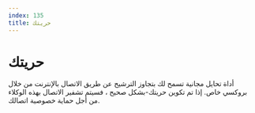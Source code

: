 ```yaml
---
index: 135
title: حريتك
---
```

# حريتك

أداة تحايل مجانية تسمح لك بتجاوز الترشيح عن طريق الاتصال بالإنترنت من خلال بروكسي خاص. إذا تم تكوين حريتك-بشكل صحيح ، فسيتم تشفير الاتصال بهذه الوكلاء من أجل حماية خصوصية اتصالك.